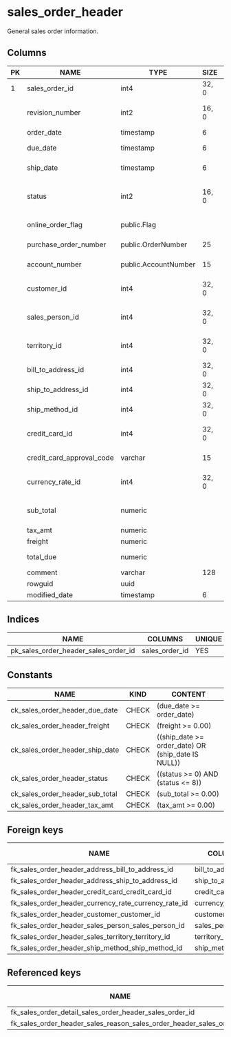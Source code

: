 # sales_order_header

General sales order information.

## Columns

| PK |           NAME            |         TYPE         | SIZE  | NULL |                          DEFAULT                           |                                                    COMMENT                                                    |
|----|---------------------------|----------------------|-------|------|------------------------------------------------------------|---------------------------------------------------------------------------------------------------------------|
|  1 | sales_order_id            | int4                 | 32, 0 | NO   | nextval('sales_order_header_sales_order_id_seq'::regclass) | Primary key.                                                                                                  |
|    | revision_number           | int2                 | 16, 0 | NO   |                                                          0 | Incremental number to track changes to the sales order over time.                                             |
|    | order_date                | timestamp            |     6 | NO   | now()                                                      | Dates the sales order was created.                                                                            |
|    | due_date                  | timestamp            |     6 | NO   |                                                            | Date the order is due to the customer.                                                                        |
|    | ship_date                 | timestamp            |     6 |      |                                                            | Date the order was shipped to the customer.                                                                   |
|    | status                    | int2                 | 16, 0 | NO   |                                                          1 | Order current status. 1 = In process; 2 = Approved; 3 = Backordered; 4 = Rejected; 5 = Shipped; 6 = Cancelled |
|    | online_order_flag         | public.Flag          |       | NO   | true                                                       | 0 = Order placed by sales person. 1 = Order placed online by customer.                                        |
|    | purchase_order_number     | public.OrderNumber   |    25 |      |                                                            | Customer purchase order number reference.                                                                     |
|    | account_number            | public.AccountNumber |    15 |      |                                                            | Financial accounting number reference.                                                                        |
|    | customer_id               | int4                 | 32, 0 | NO   |                                                            | Customer identification number. Foreign key to customer.business_entity_id.                                   |
|    | sales_person_id           | int4                 | 32, 0 |      |                                                            | Sales person who created the sales order. Foreign key to sales_person.business_entity_id.                     |
|    | territory_id              | int4                 | 32, 0 |      |                                                            | Territory in which the sale was made. Foreign key to sales_territory.sales_territory_id.                      |
|    | bill_to_address_id        | int4                 | 32, 0 | NO   |                                                            | Customer billing address. Foreign key to address.address_id.                                                  |
|    | ship_to_address_id        | int4                 | 32, 0 | NO   |                                                            | Customer shipping address. Foreign key to address.address_id.                                                 |
|    | ship_method_id            | int4                 | 32, 0 | NO   |                                                            | Shipping method. Foreign key to ship_method.ship_method_id.                                                   |
|    | credit_card_id            | int4                 | 32, 0 |      |                                                            | Credit card identification number. Foreign key to credit_card.credit_card_id.                                 |
|    | credit_card_approval_code | varchar              |    15 |      |                                                            | Approval code provided by the credit card company.                                                            |
|    | currency_rate_id          | int4                 | 32, 0 |      |                                                            | Currency exchange rate used. Foreign key to currency_rate.currency_rate_id.                                   |
|    | sub_total                 | numeric              |       | NO   |                                                       0.00 | Sales subtotal. Computed as SUM(sales_order_detail.line_total)for the appropriate sales_order_id.             |
|    | tax_amt                   | numeric              |       | NO   |                                                       0.00 | Tax amount.                                                                                                   |
|    | freight                   | numeric              |       | NO   |                                                       0.00 | Shipping cost.                                                                                                |
|    | total_due                 | numeric              |       |      |                                                            | Total due from customer. Computed as subtotal + tax_amt + freight.                                            |
|    | comment                   | varchar              |   128 |      |                                                            | Sales representative comments.                                                                                |
|    | rowguid                   | uuid                 |       | NO   | uuid_generate_v1()                                         |                                                                                                               |
|    | modified_date             | timestamp            |     6 | NO   | now()                                                      |                                                                                                               |

## Indices

|                 NAME                 |    COLUMNS     | UNIQUE |
|--------------------------------------|----------------|--------|
| pk_sales_order_header_sales_order_id | sales_order_id | YES    |

## Constants

|              NAME               | KIND  |                      CONTENT                       |
|---------------------------------|-------|----------------------------------------------------|
| ck_sales_order_header_due_date  | CHECK | (due_date >= order_date)                           |
| ck_sales_order_header_freight   | CHECK | (freight >= 0.00)                                  |
| ck_sales_order_header_ship_date | CHECK | ((ship_date >= order_date) OR (ship_date IS NULL)) |
| ck_sales_order_header_status    | CHECK | ((status >= 0) AND (status <= 8))                  |
| ck_sales_order_header_sub_total | CHECK | (sub_total >= 0.00)                                |
| ck_sales_order_header_tax_amt   | CHECK | (tax_amt >= 0.00)                                  |

## Foreign keys

|                         NAME                         |      COLUMNS       |     FOREIGN TABLE      |  FOREIGN COLUMNS   |
|------------------------------------------------------|--------------------|------------------------|--------------------|
| fk_sales_order_header_address_bill_to_address_id     | bill_to_address_id | person.address         | address_id         |
| fk_sales_order_header_address_ship_to_address_id     | ship_to_address_id | person.address         | address_id         |
| fk_sales_order_header_credit_card_credit_card_id     | credit_card_id     | credit_card            | credit_card_id     |
| fk_sales_order_header_currency_rate_currency_rate_id | currency_rate_id   | currency_rate          | currency_rate_id   |
| fk_sales_order_header_customer_customer_id           | customer_id        | customer               | customer_id        |
| fk_sales_order_header_sales_person_sales_person_id   | sales_person_id    | sales_person           | business_entity_id |
| fk_sales_order_header_sales_territory_territory_id   | territory_id       | sales_territory        | territory_id       |
| fk_sales_order_header_ship_method_ship_method_id     | ship_method_id     | purchasing.ship_method | ship_method_id     |

## Referenced keys

|                              NAME                               |          SOURCE TABLE           | SOURCE COLUMNS |    COLUMNS     |
|-----------------------------------------------------------------|---------------------------------|----------------|----------------|
| fk_sales_order_detail_sales_order_header_sales_order_id         | sales_order_detail              | sales_order_id | sales_order_id |
| fk_sales_order_header_sales_reason_sales_order_header_sales_ord | sales_order_header_sales_reason | sales_order_id | sales_order_id |
